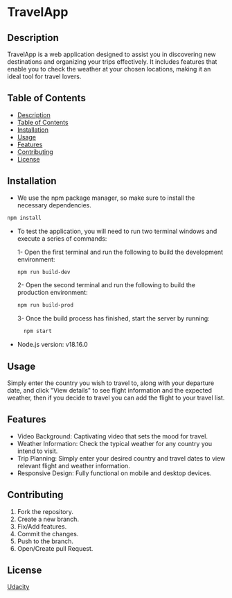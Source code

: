 # TravelApp

## Description
TravelApp is a web application designed to assist you in discovering new destinations and organizing your trips effectively. It includes features that enable you to check the weather at your chosen locations, making it an ideal tool for travel lovers.

## Table of Contents

- [Description](#description)
- [Table of Contents](#table-of-contents)
- [Installation](#installation)
- [Usage](#usage)
- [Features](#features)
- [Contributing](#contributing)
- [License](#license)

## Installation

- We use the npm package manager, so make sure to install the necessary dependencies.
```bash
npm install
```

- To test the application, you will need to run two terminal windows and execute a series of commands:

  1- Open the first terminal and run the following to build the development environment:
    ```bash
    npm run build-dev
    ```
  2-  Open the second terminal and run the following to build the production environment:
    ```bash
    npm run build-prod
    ```
  3- Once the build process has finished, start the server by running:
  ```bash
    npm start
    ```


- Node.js version: v18.16.0

## Usage

Simply enter the country you wish to travel to, along with your departure date, and click "View details" to see flight information and the expected weather, then if you decide to travel you can add the flight to your travel list.

## Features
- Video Background: Captivating video that sets the mood for travel.
- Weather Information: Check the typical weather for any country you intend to visit.
- Trip Planning: Simply enter your desired country and travel dates to view relevant flight and weather information.
- Responsive Design: Fully functional on mobile and desktop devices.

## Contributing

1. Fork the repository.
2. Create a new branch.
3. Fix/Add features.
4. Commit the changes.
5. Push to the branch.
6. Open/Create pull Request.

## License

[Udacity](https://learn.udacity.com/nanodegrees/nd0011-palestine)
